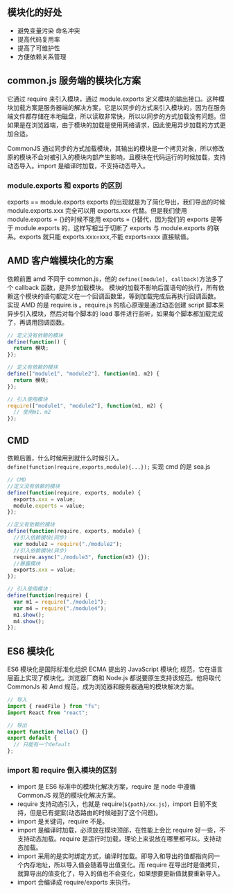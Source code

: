 ## 模块化的好处

- 避免变量污染 命名冲突
- 提高代码复用率
- 提高了可维护性
- 方便依赖关系管理

## common.js 服务端的模块化方案

它通过 require 来引入模块，通过 module.exports 定义模块的输出接口。这种模块加载方案是服务器端的解决方案，它是以同步的方式来引入模块的，因为在服务端文件都存储在本地磁盘，所以读取非常快，所以以同步的方式加载没有问题。但如果是在浏览器端，由于模块的加载是使用网络请求，因此使用异步加载的方式更加合适。

CommonJS 通过同步的方式加载模块，其输出的模块是一个拷贝对象，所以修改原的模块不会对被引入的模块内部产生影响，且模块在代码运行的时候加载，支持动态导入。import 是编译时加载，不支持动态导入。

### module.exports 和 exports 的区别

exports == module.exports exports 的出现就是为了简化导出，我们导出的时候 module.exports.xxx 完全可以用 exports.xxx 代替。但是我们使用 module.exports = {}的时候不能用 exports = {}替代，因为我们的 exports 是等于 module.exports 的，这样写相当于切断了 exports 与 module.exports 的联系。exports 就只能 exports.xxx=xxx,不能 exports=xxx 直接赋值。

## AMD 客户端模块化的方案

依赖前置
amd 不同于 common.js，他的 `define([module], callback)`方法多了个 callback 函数，是异步加载模块。
模块的加载不影响后面语句的执行，所有依赖这个模块的语句都定义在一个回调函数里，等到加载完成后再执行回调函数。
实现 AMD 的是 require.is 。require.js 的核心原理是通过动态创建 script 脚本来异步引入模块，然后对每个脚本的 load 事件进行监听，如果每个脚本都加载完成了，再调用回调函数。

```js
// 定义没有依赖的模块
define(function() {
  return 模块;
});

// 定义有依赖的模块
define(["module1", "module2"], function(m1, m2) {
  return 模块;
});

// 引入使用模块
require(["module1", "module2"], function(m1, m2) {
  // 使用m1、m2
});
```

## CMD

依赖后置，什么时候用到就什么时候引入。`define(function(require,exports,module){...});`
实现 cmd 的是 sea.js

```js
// CMD
//定义没有依赖的模块
define(function(require, exports, module) {
  exports.xxx = value;
  module.exports = value;
});

//定义有依赖的模块
define(function(require, exports, module) {
  //引入依赖模块(同步)
  var module2 = require("./module2");
  //引入依赖模块(异步)
  require.async("./module3", function(m3) {});
  //暴露模块
  exports.xxx = value;
});

// 引入使用模块：
define(function(require) {
  var m1 = require("./module1");
  var m4 = require("./module4");
  m1.show();
  m4.show();
});
```

## ES6 模块化

ES6 模块化是国际标准化组织 ECMA 提出的 JavaScript 模块化 规范，它在语言层面上实现了模块化。浏览器厂商和 Node.js 都说要原生支持该规范。他将取代 CommonJs 和 Amd 规范，成为浏览器和服务器通用的模块解决方案。

```js
// 导入
import { readFile } from "fs";
import React from "react";

// 导出
export function hello() {}
export default {
  // 只能有一个default
};
```

### import 和 require 倒入模块的区别

- import 是 ES6 标准中的模块化解决方案，require 是 node 中遵循 CommonJS 规范的模块化解决方案。
- require 支持动态引入，也就是 require(`${path}/xx.js`)，import 目前不支持，但是已有提案(动态路由的时候碰到了这个问题)。
- import 是关键词，require 不是。
- import 是编译时加载，必须放在模块顶部，在性能上会比 require 好一些，不支持动态加载。require 是运行时加载，理论上来说放在哪里都可以。支持动态加载。
- import 采用的是实时绑定方式，编译时加载。即导入和导出的值都指向同一个内存地址，所以导入值会随着导出值变化。而 require 在导出时是值拷贝，就算导出的值变化了，导入的值也不会变化，如果想要更新值就要重新导入。
- import 会编译成 require/exports 来执行。
